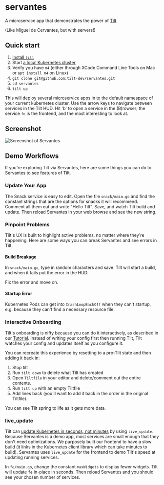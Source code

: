 # servantes
A microservice app that demonstrates the power of [Tilt](https://tilt.build).

(Like Miguel de Cervantes, but with servers!)

## Quick start
1. [Install `tilt`](https://docs.tilt.dev/install.html)
1. Start [a local Kubernetes cluster](https://docs.tilt.dev/choosing_clusters.html)
1. Verify you have `m4` (either through XCode Command Line Tools on Mac or `apt install m4` on Linux)
1. `git clone git@github.com:tilt-dev/servantes.git`
1. `cd servantes`
1. `tilt up`

This will deploy several microservice apps in to the default namespace of your current kubernetes cluster. Use the arrow keys to navigate between services in the Tilt HUD. Hit 'b' to open a service in the (B)rowser; the service `fe` is the frontend, and the most interesting to look at.

## Screenshot
![Screenshot of Servantes](/images/frontend.png)

## Demo Workflows
If you're exploring Tilt via Servantes, here are some things you can do to Servantes to see features of Tilt.

### Update Your App
The Snack service is easy to edit. Open the file `snack/main.go` and find the constant strings that are the options for snacks it will recommend. Comment all them out and write "Hello Tilt". Save, and watch Tilt build and update. Then reload Servantes in your web browse and see the new string.

### Pinpoint Problems
Tilt's UX is built to highlight active problems, no matter where they're happening. Here are some ways you can break Servantes and see errors in Tilt.

#### Build Breakage
In `snack/main.go`, type in random characters and save. Tilt will start a build, and when it fails put the error in the HUD.

Fix the error and move on.

#### Startup Error
Kubernetes Pods can get into `CrashLoopBackOff` when they can't startup, e.g. because they can't find a necessary resource file.

### Interactive Onboarding
Tilt's onboarding is nifty because you can do it interactively, as described in our [Tutorial](https://docs.tilt.build/tutorial.html). Instead of writing your config first then running Tilt, Tilt watches your config and updates itself as you configure it.

You can recreate this experience by resetting to a pre-Tilt state and then adding it back in:
1. Stop tilt
2. Run `tilt down` to delete what Tilt has created
3. Open `Tiltfile` in your editor and delete/comment out the entire contents.
4. Run `tilt up` with an empty Tiltfile
5. Add lines back (you'll want to add it back in the order in the original Tiltfile).

You can see Tilt spring to life as it gets more data.

### live\_update
Tilt can [update Kubernetes in seconds, not minutes](https://medium.com/windmill-engineering/how-tilt-updates-kubernetes-in-seconds-not-minutes-28ddffe2d79f) by using `live_update`. Because Servantes is a demo app, most services are small enough that they don't need optimizations. We purposely built our frontend to have a slow build (it links in the Kubernetes client library which can take minutes to build). Servantes uses `live_update` for the frontend to demo Tilt's speed at updating running services.

In `fe/main.go`, change the constant `maxWidgets` to display fewer widgets. Tilt will update `fe` in-place in seconds. Then reload Servantes and you should see your chosen number of services.
